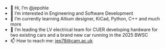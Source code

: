 - 👋 Hi, I’m @jepohle
- 👀 I’m interested in Engineering and Software Development
- 🌱 I’m currently learning Altium designer, KiCad, Python, C++  and much more
- 💞️ I’m leading the LV electrical team for CUER developing hardware for two existing cars and a brand new car running in the 2025 BWSC
- 📫 How to reach me: jep78@cam.ac.uk

<!---
jepohle/jepohle is a ✨ special ✨ repository because its `README.md` (this file) appears on your GitHub profile.
You can click the Preview link to take a look at your changes.
--->

